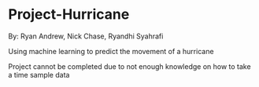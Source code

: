 # Project-Hurricane
By: Ryan Andrew,
    Nick Chase,
    Ryandhi Syahrafi
    
Using machine learning to predict the movement of a hurricane

Project cannot be completed due to not enough knowledge on how to take a time sample data

